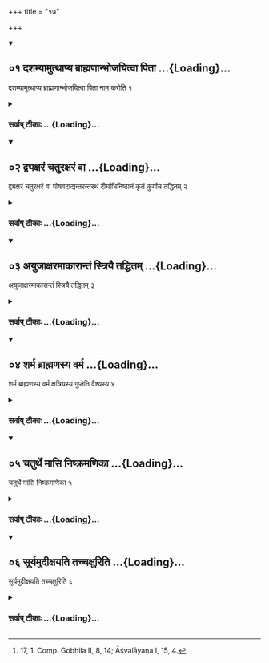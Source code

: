 +++
title = "१७"

+++
<div class="js_include" includetitle="true" newlevelforh1="2" unfilled url="/vedAH_yajuH/vAjasaneyam/sUtram/pAraskara-gRhyam/vishvAsa-prastutiH/1/17/01_dashamyAmutthApya_brAhmaNAnbhojayitvA_pitA.md">
<details open><summary><h2>०१ दशम्यामुत्थाप्य ब्राह्मणान्भोजयित्वा पिता ...{Loading}...</h2></summary>

दशम्यामुत्थाप्य ब्राह्मणान्भोजयित्वा पिता नाम करोति १
</details>
</div>
<div class="js_include collapsed" newlevelforh1="3" title="सर्वाष् टीकाः" unfilled url="/vedAH_yajuH/vAjasaneyam/sUtram/pAraskara-gRhyam/sarvASh_TIkAH/1/17/01_dashamyAmutthApya_brAhmaNAnbhojayitvA_pitA.md">
<details><summary><h3>सर्वाष् टीकाः ...{Loading}...</h3></summary>
<details><summary>Oldenberg</summary>

1 [^1] . On the tenth day (after the birth of the child) the father, having made (his wife) get up, and having fed the Brāhmaṇas, gives a name (to the child),


[^1]:  17, 1. Comp. Gobhila II, 8, 14; Āśvalāyana I, 15, 4.
</details>
</details>
</div>
<div class="js_include" includetitle="true" newlevelforh1="2" unfilled url="/vedAH_yajuH/vAjasaneyam/sUtram/pAraskara-gRhyam/vishvAsa-prastutiH/1/17/02_dvyaxaraM_chaturaxaraM_vA.md">
<details open><summary><h2>०२ द्व्यक्षरं चतुरक्षरं वा ...{Loading}...</h2></summary>

द्व्यक्षरं चतुरक्षरं वा घोषवदाद्यन्तरन्तस्थं दीर्घाभिनिष्ठानं कृतं कुर्यान्न तद्धितम् २
</details>
</div>
<div class="js_include collapsed" newlevelforh1="3" title="सर्वाष् टीकाः" unfilled url="/vedAH_yajuH/vAjasaneyam/sUtram/pAraskara-gRhyam/sarvASh_TIkAH/1/17/02_dvyaxaraM_chaturaxaraM_vA.md">
<details><summary><h3>सर्वाष् टीकाः ...{Loading}...</h3></summary>
<details><summary>Oldenberg</summary>

2. Of two syllables, or of four syllables beginning with a sonant, with a semivowel in it, with a long vowel (or) the Visarga (at its end), with a Kṛt (suffix), not with a Taddhita;
</details>
</details>
</div>
<div class="js_include" includetitle="true" newlevelforh1="2" unfilled url="/vedAH_yajuH/vAjasaneyam/sUtram/pAraskara-gRhyam/vishvAsa-prastutiH/1/17/03_ayujAxaramAkArAntaM_striyai_taddhitam.md">
<details open><summary><h2>०३ अयुजाक्षरमाकारान्तं स्त्रियै तद्धितम् ...{Loading}...</h2></summary>

अयुजाक्षरमाकारान्तं स्त्रियै तद्धितम् ३
</details>
</div>
<div class="js_include collapsed" newlevelforh1="3" title="सर्वाष् टीकाः" unfilled url="/vedAH_yajuH/vAjasaneyam/sUtram/pAraskara-gRhyam/sarvASh_TIkAH/1/17/03_ayujAxaramAkArAntaM_striyai_taddhitam.md">
<details><summary><h3>सर्वाष् टीकाः ...{Loading}...</h3></summary>
<details><summary>Oldenberg</summary>

3. With an uneven number of syllables, ending in ā, with a Taddhita (suffix) to a girl.
</details>
</details>
</div>
<div class="js_include" includetitle="true" newlevelforh1="2" unfilled url="/vedAH_yajuH/vAjasaneyam/sUtram/pAraskara-gRhyam/vishvAsa-prastutiH/1/17/04_sharma_brAhmaNasya_varma.md">
<details open><summary><h2>०४ शर्म ब्राह्मणस्य वर्म ...{Loading}...</h2></summary>

शर्म ब्राह्मणस्य वर्म क्षत्रियस्य गुप्तेति वैश्यस्य ४
</details>
</div>
<div class="js_include collapsed" newlevelforh1="3" title="सर्वाष् टीकाः" unfilled url="/vedAH_yajuH/vAjasaneyam/sUtram/pAraskara-gRhyam/sarvASh_TIkAH/1/17/04_sharma_brAhmaNasya_varma.md">
<details><summary><h3>सर्वाष् टीकाः ...{Loading}...</h3></summary>
<details><summary>Oldenberg</summary>

4. (The name) of a Brāhmaṇa (should end in)

śarman (for inst. Viṣṇuśarman), that of a Kṣatriya in varman (for inst. Lakṣmīvarman), that of a Vaiśya in gupta (for inst. Candragupta).
</details>
</details>
</div>
<div class="js_include" includetitle="true" newlevelforh1="2" unfilled url="/vedAH_yajuH/vAjasaneyam/sUtram/pAraskara-gRhyam/vishvAsa-prastutiH/1/17/05_chaturthe_mAsi_niShkramaNikA.md">
<details open><summary><h2>०५ चतुर्थे मासि निष्क्रमणिका ...{Loading}...</h2></summary>

चतुर्थे मासि निष्क्रमणिका ५
</details>
</div>
<div class="js_include collapsed" newlevelforh1="3" title="सर्वाष् टीकाः" unfilled url="/vedAH_yajuH/vAjasaneyam/sUtram/pAraskara-gRhyam/sarvASh_TIkAH/1/17/05_chaturthe_mAsi_niShkramaNikA.md">
<details><summary><h3>सर्वाष् टीकाः ...{Loading}...</h3></summary>
<details><summary>Oldenberg</summary>

5. In the forth month (follows) the going out.
</details>
</details>
</div>
<div class="js_include" includetitle="true" newlevelforh1="2" unfilled url="/vedAH_yajuH/vAjasaneyam/sUtram/pAraskara-gRhyam/vishvAsa-prastutiH/1/17/06_sUryamudIxayati_tachchaxuriti.md">
<details open><summary><h2>०६ सूर्यमुदीक्षयति तच्चक्षुरिति ...{Loading}...</h2></summary>

सूर्यमुदीक्षयति तच्चक्षुरिति ६
</details>
</div>
<div class="js_include collapsed" newlevelforh1="3" title="सर्वाष् टीकाः" unfilled url="/vedAH_yajuH/vAjasaneyam/sUtram/pAraskara-gRhyam/sarvASh_TIkAH/1/17/06_sUryamudIxayati_tachchaxuriti.md">
<details><summary><h3>सर्वाष् टीकाः ...{Loading}...</h3></summary>
<details><summary>Oldenberg</summary>

6. He makes (the child) look at the sun, pronouncing (the verse), 'That eye' (Vāj. Saṃhitā XXXVI, 24).
</details>
</details>
</div>